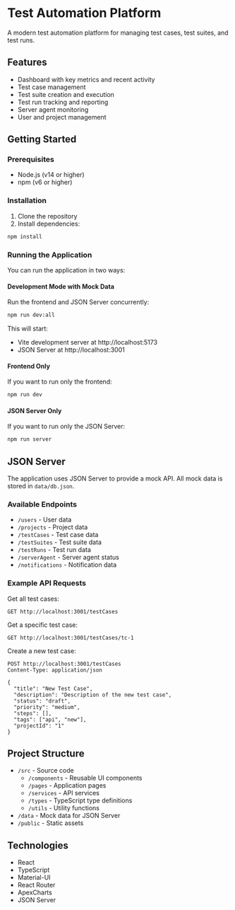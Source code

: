 # Test Automation Platform

A modern test automation platform for managing test cases, test suites, and test runs.

## Features

- Dashboard with key metrics and recent activity
- Test case management
- Test suite creation and execution
- Test run tracking and reporting
- Server agent monitoring
- User and project management

## Getting Started

### Prerequisites

- Node.js (v14 or higher)
- npm (v6 or higher)

### Installation

1. Clone the repository
2. Install dependencies:

```bash
npm install
```

### Running the Application

You can run the application in two ways:

#### Development Mode with Mock Data

Run the frontend and JSON Server concurrently:

```bash
npm run dev:all
```

This will start:
- Vite development server at http://localhost:5173
- JSON Server at http://localhost:3001

#### Frontend Only

If you want to run only the frontend:

```bash
npm run dev
```

#### JSON Server Only

If you want to run only the JSON Server:

```bash
npm run server
```

## JSON Server

The application uses JSON Server to provide a mock API. All mock data is stored in `data/db.json`.

### Available Endpoints

- `/users` - User data
- `/projects` - Project data
- `/testCases` - Test case data
- `/testSuites` - Test suite data
- `/testRuns` - Test run data
- `/serverAgent` - Server agent status
- `/notifications` - Notification data

### Example API Requests

Get all test cases:
```
GET http://localhost:3001/testCases
```

Get a specific test case:
```
GET http://localhost:3001/testCases/tc-1
```

Create a new test case:
```
POST http://localhost:3001/testCases
Content-Type: application/json

{
  "title": "New Test Case",
  "description": "Description of the new test case",
  "status": "draft",
  "priority": "medium",
  "steps": [],
  "tags": ["api", "new"],
  "projectId": "1"
}
```

## Project Structure

- `/src` - Source code
  - `/components` - Reusable UI components
  - `/pages` - Application pages
  - `/services` - API services
  - `/types` - TypeScript type definitions
  - `/utils` - Utility functions
- `/data` - Mock data for JSON Server
- `/public` - Static assets

## Technologies

- React
- TypeScript
- Material-UI
- React Router
- ApexCharts
- JSON Server

